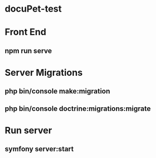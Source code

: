 # docuPet-test

# Front End

## npm run serve

# Server Migrations

## php bin/console make:migration

## php bin/console doctrine:migrations:migrate

# Run server

## symfony server:start
